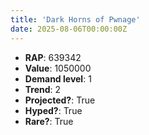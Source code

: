 ```yaml
---
title: 'Dark Horns of Pwnage'
date: 2025-08-06T00:00:00Z
---
```

- **RAP**: 639342
- **Value**: 1050000
- **Demand level**: 1
- **Trend**: 2
- **Projected?**: True
- **Hyped?**: True
- **Rare?**: True
